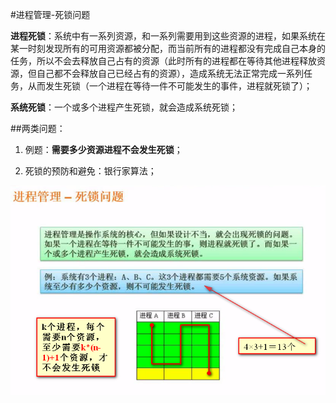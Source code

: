 #进程管理-死锁问题

**进程死锁**：系统中有一系列资源，和一系列需要用到这些资源的进程，如果系统在某一时刻发现所有的可用资源都被分配，而当前所有的进程都没有完成自己本身的任务，所以不会去释放自己占有的资源（此时所有的进程都在等待其他进程释放资源，但自己都不会释放自己已经占有的资源），造成系统无法正常完成一系列任务，从而发生死锁（一个进程在等待一件不可能发生的事件，进程就死锁了）；

**系统死锁**：一个或多个进程产生死锁，就会造成系统死锁；

##两类问题：

1. 例题：**需要多少资源进程不会发生死锁**；

2. 死锁的预防和避免：银行家算法；

![](/imgs/1.3.7-1死锁问题.png)